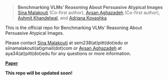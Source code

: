 > **Benchmarking VLMs’ Reasoning About Persuasive Atypical Images** <br>
[Sina Malakouti](https://sinamalakouti.github.io/) (Co-first author), [Aysan Aghazadeh](https://aysanaghazadeh.github.io/) (Co-first author), [Ashmit Khandelwal](https://ashmitkx.github.io/), and [Adriana Kovashka](https://people.cs.pitt.edu/~kovashka/)



This is the official repo for Benchmarking VLMs’ Reasoning About Persuasive Atypical Images.

Please contact [Sina Malakouti](https://sinamalakouti.github.io/) at sem238(at)pitt(dot)edu or siinamalakouti(at)gmail(dot)com or [Aysan Aghazadeh](https://aysanaghazadeh.github.io/) at aya34(at)pitt(dot)edu for any questions or more information.

[**Paper**](https://openaccess.thecvf.com/content/WACV2025/papers/Malakouti_Benchmarking_VLMs_Reasoning_About_Persuasive_Atypical_Images_WACV_2025_paper.pdf) 

**This repo will be updated soon!**
